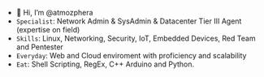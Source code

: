 - 👋 Hi, I’m @atmozphera
- `Specialist`: Network Admin & SysAdmin & Datacenter Tier III Agent (expertise on field)
- `Skills`: Linux, Networking, Security, IoT, Embedded Devices, Red Team and Pentester
- `Everyday`: Web and Cloud enviroment with proficiency and scalability
- `Eat`: Shell Scripting, RegEx, C++ Arduino and Python.

